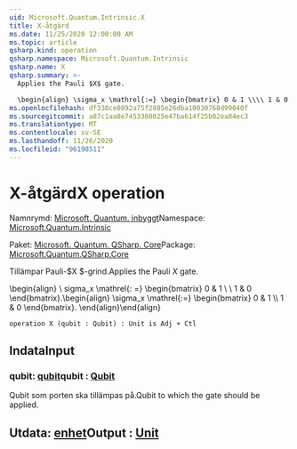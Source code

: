 ```yaml
---
uid: Microsoft.Quantum.Intrinsic.X
title: X-åtgärd
ms.date: 11/25/2020 12:00:00 AM
ms.topic: article
qsharp.kind: operation
qsharp.namespace: Microsoft.Quantum.Intrinsic
qsharp.name: X
qsharp.summary: >-
  Applies the Pauli $X$ gate.

  \begin{align} \sigma_x \mathrel{:=} \begin{bmatrix} 0 & 1 \\\\ 1 & 0 \end{bmatrix}. \end{align}
ms.openlocfilehash: df338ce0892a75f2885e26dba10030768d99040f
ms.sourcegitcommit: a87c1aa8e7453360025e47ba614f25b02ea84ec3
ms.translationtype: MT
ms.contentlocale: sv-SE
ms.lasthandoff: 11/26/2020
ms.locfileid: "96198511"
---
```

# <a name="x-operation"></a><span data-ttu-id="b1374-102">X-åtgärd</span><span class="sxs-lookup"><span data-stu-id="b1374-102">X operation</span></span>

<span data-ttu-id="b1374-103">Namnrymd: [Microsoft. Quantum. inbyggt](xref:Microsoft.Quantum.Intrinsic)</span><span class="sxs-lookup"><span data-stu-id="b1374-103">Namespace: [Microsoft.Quantum.Intrinsic](xref:Microsoft.Quantum.Intrinsic)</span></span>

<span data-ttu-id="b1374-104">Paket: [Microsoft. Quantum. QSharp. Core](https://nuget.org/packages/Microsoft.Quantum.QSharp.Core)</span><span class="sxs-lookup"><span data-stu-id="b1374-104">Package: [Microsoft.Quantum.QSharp.Core](https://nuget.org/packages/Microsoft.Quantum.QSharp.Core)</span></span>


<span data-ttu-id="b1374-105">Tillämpar Pauli-$X $-grind.</span><span class="sxs-lookup"><span data-stu-id="b1374-105">Applies the Pauli $X$ gate.</span></span>

<span data-ttu-id="b1374-106">\begin{align} \ sigma_x \mathrel{: =} \begin{bmatrix} 0 & 1 \\ \\ 1 & 0 \end{bmatrix}.</span><span class="sxs-lookup"><span data-stu-id="b1374-106">\begin{align} \sigma_x \mathrel{:=} \begin{bmatrix} 0 & 1 \\\\ 1 & 0 \end{bmatrix}.</span></span>
<span data-ttu-id="b1374-107">\end{align}</span><span class="sxs-lookup"><span data-stu-id="b1374-107">\end{align}</span></span>

```qsharp
operation X (qubit : Qubit) : Unit is Adj + Ctl
```


## <a name="input"></a><span data-ttu-id="b1374-108">Indata</span><span class="sxs-lookup"><span data-stu-id="b1374-108">Input</span></span>

### <a name="qubit--qubit"></a><span data-ttu-id="b1374-109">qubit: [qubit](xref:microsoft.quantum.lang-ref.qubit)</span><span class="sxs-lookup"><span data-stu-id="b1374-109">qubit : [Qubit](xref:microsoft.quantum.lang-ref.qubit)</span></span>

<span data-ttu-id="b1374-110">Qubit som porten ska tillämpas på.</span><span class="sxs-lookup"><span data-stu-id="b1374-110">Qubit to which the gate should be applied.</span></span>



## <a name="output--unit"></a><span data-ttu-id="b1374-111">Utdata: [enhet](xref:microsoft.quantum.lang-ref.unit)</span><span class="sxs-lookup"><span data-stu-id="b1374-111">Output : [Unit](xref:microsoft.quantum.lang-ref.unit)</span></span>

